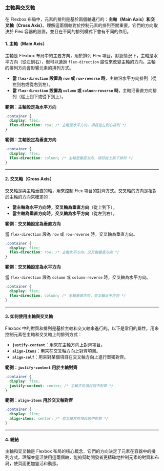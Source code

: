 ### **主軸與交叉軸**

在 Flexbox 布局中，元素的排列是基於兩個軸進行的：**主軸（Main Axis）**和**交叉軸（Cross Axis）**。理解這兩個軸對於控制元素的排列至關重要。它們的方向取決於 Flex 容器的設置，並且在不同的排列模式下會有不同的作用。

#### 1. **主軸（Main Axis）**

主軸是 Flexbox 布局中的主要方向，用於排列 Flex 項目。默認情況下，主軸是水平方向（從左到右），但可以通過 `flex-direction` 屬性來改變主軸的方向。主軸的排列方向會影響元素的排列方式。

- **當 `flex-direction` 設置為 `row` 或 `row-reverse` 時**，主軸沿水平方向排列（從左到右或從右到左）。
- **當 `flex-direction` 設置為 `column` 或 `column-reverse` 時**，主軸沿垂直方向排列（從上到下或從下到上）。

**範例：主軸設定為水平方向**

```css
.container {
  display: flex;
  flex-direction: row; /* 主軸是水平方向，項目從左到右排列 */
}
```

**範例：主軸設定為垂直方向**

```css
.container {
  display: flex;
  flex-direction: column; /* 主軸是垂直方向，項目從上到下排列 */
}
```

---

#### 2. **交叉軸（Cross Axis）**

交叉軸是與主軸垂直的軸，用來控制 Flex 項目的對齊方式。交叉軸的方向是相對於主軸的方向來確定的：
- **當主軸為水平方向時，交叉軸為垂直方向**（從上到下）。
- **當主軸為垂直方向時，交叉軸為水平方向**（從左到右）。

**範例：交叉軸設定為垂直方向**

當 `flex-direction` 設為 `row` 或 `row-reverse` 時，交叉軸為垂直方向。

```css
.container {
  display: flex;
  flex-direction: row; /* 主軸水平方向，交叉軸垂直方向 */
}
```

**範例：交叉軸設定為水平方向**

當 `flex-direction` 設為 `column` 或 `column-reverse` 時，交叉軸為水平方向。

```css
.container {
  display: flex;
  flex-direction: column; /* 主軸垂直方向，交叉軸水平方向 */
}
```

---

#### 3. **如何使用主軸與交叉軸**

Flexbox 中的對齊和排列是基於主軸和交叉軸來進行的。以下是常用的屬性，用來控制元素在主軸和交叉軸上的排列方式：

- **`justify-content`**：用來在主軸方向上對齊項目。
- **`align-items`**：用來在交叉軸方向上對齊項目。
- **`align-self`**：用來對某個項目在交叉軸方向上進行單獨對齊。

**範例：`justify-content` 用於主軸對齊**

```css
.container {
  display: flex;
  justify-content: center; /* 主軸方向項目居中對齊 */
}
```

**範例：`align-items` 用於交叉軸對齊**

```css
.container {
  display: flex;
  align-items: center; /* 交叉軸方向項目居中對齊 */
}
```

---

#### 4. **總結**

主軸和交叉軸是 Flexbox 布局的核心概念，它們的方向決定了元素在容器中的排列方式。理解並靈活使用這兩個軸，能夠幫助開發者更精確地控制元素的對齊和布局，使頁面更加靈活和動態。
